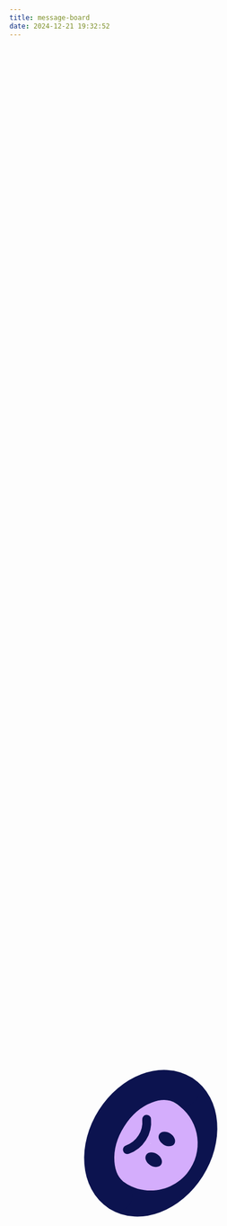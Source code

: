 ```yaml
---
title: message-board
date: 2024-12-21 19:32:52
---
```


<svg xmlns="http://www.w3.org/2000/svg" xmlns:xlink="http://www.w3.org/1999/xlink" viewBox="0 0 300 300" width="300" height="300" preserveAspectRatio="xMidYMid meet" style="width: 100%; height: 100%; transform: translate3d(0px, 0px, 0px); content-visibility: visible;"><defs><clipPath id="__lottie_element_2"><rect width="300" height="300" x="0" y="0"></rect></clipPath><clipPath id="__lottie_element_5"><path d="M0,0 L500,0 L500,500 L0,500z"></path></clipPath><clipPath id="__lottie_element_12"><path fill="#ffffff" clip-rule="nonzero" d=" M296.41900634765625,163.7449951171875 C296.41900634765625,189.52000427246094 275.5249938964844,210.41400146484375 249.75,210.41400146484375 C223.97500610351562,210.41400146484375 203.08099365234375,189.52000427246094 203.08099365234375,163.7449951171875 C203.08099365234375,137.97000122070312 223.97500610351562,117.07599639892578 249.75,117.07599639892578 C275.5249938964844,117.07599639892578 296.41900634765625,137.97000122070312 296.41900634765625,163.7449951171875" fill-opacity="1"></path></clipPath><clipPath id="__lottie_element_63"><path d="M0,0 L500,0 L500,500 L0,500z"></path></clipPath><clipPath id="__lottie_element_70"><path fill="#ffffff" clip-rule="nonzero" d=" M296.41900634765625,163.7449951171875 C296.41900634765625,189.52000427246094 275.5249938964844,210.41400146484375 249.75,210.41400146484375 C223.97500610351562,210.41400146484375 203.08099365234375,189.52000427246094 203.08099365234375,163.7449951171875 C203.08099365234375,137.97000122070312 223.97500610351562,117.07599639892578 249.75,117.07599639892578 C275.5249938964844,117.07599639892578 296.41900634765625,137.97000122070312 296.41900634765625,163.7449951171875" fill-opacity="1"></path></clipPath><clipPath id="__lottie_element_118"><path d="M0,0 L500,0 L500,500 L0,500z"></path></clipPath><clipPath id="__lottie_element_125"><path fill="#ffffff" clip-rule="nonzero" d=" M296.41900634765625,163.7449951171875 C296.41900634765625,189.52000427246094 275.5249938964844,210.41400146484375 249.75,210.41400146484375 C223.97500610351562,210.41400146484375 203.08099365234375,189.52000427246094 203.08099365234375,163.7449951171875 C203.08099365234375,137.97000122070312 223.97500610351562,117.07599639892578 249.75,117.07599639892578 C275.5249938964844,117.07599639892578 296.41900634765625,137.97000122070312 296.41900634765625,163.7449951171875" fill-opacity="1"></path></clipPath><clipPath id="__lottie_element_143"><path d="M0,0 L500,0 L500,500 L0,500z"></path></clipPath><clipPath id="__lottie_element_150"><path fill="#ffffff" clip-rule="nonzero" d=" M296.41900634765625,163.7449951171875 C296.41900634765625,189.52000427246094 275.5249938964844,210.41400146484375 249.75,210.41400146484375 C223.97500610351562,210.41400146484375 203.08099365234375,189.52000427246094 203.08099365234375,163.7449951171875 C203.08099365234375,137.97000122070312 223.97500610351562,117.07599639892578 249.75,117.07599639892578 C275.5249938964844,117.07599639892578 296.41900634765625,137.97000122070312 296.41900634765625,163.7449951171875" fill-opacity="1"></path></clipPath></defs><g clip-path="url(#__lottie_element_2)"><g clip-path="url(#__lottie_element_5)" transform="matrix(0.0108382822945714,0.9999412894248962,-0.9999412894248962,0.0108382822945714,397.2757568359375,-102.69489288330078)" opacity="1" style="display: none;"><g transform="matrix(1,0,0,1,0,0)" opacity="1" style="display: block;"><g opacity="1" transform="matrix(1,0,0,1,250,250)"><path stroke-linecap="round" stroke-linejoin="round" fill-opacity="0" stroke="rgb(12,19,79)" stroke-opacity="1" stroke-width="32" d=" M-66,0 C-66,-1.51 -36.45,-2.73 0,-2.73 C36.45,-2.73 66,-1.51 66,0"></path><g opacity="1" transform="matrix(1,0,0,0.04136882722377777,-250,-10.342206954956055)"></g></g></g><g transform="matrix(1,0,0,1,0,0)" opacity="1" style="display: none;"><g opacity="1" transform="matrix(1,0,0,1,250,250)"><path stroke-linecap="round" stroke-linejoin="round" fill-opacity="0" stroke="rgb(12,19,79)" stroke-opacity="1" stroke-width="32" d=" M-66,0 C-66,36.41 -36.45,65.93 0,65.93 C36.45,65.93 66,36.41 66,0"></path><g opacity="1" transform="matrix(1,0,0,-0.9988657236099243,-250,249.7164306640625)"></g></g></g><g transform="matrix(1,0,0,1,0,0)" opacity="1" style="display: none;"><g opacity="1" transform="matrix(1,0,0,1,250,250)"><path stroke-linecap="round" stroke-linejoin="round" fill-opacity="0" stroke="rgb(12,19,79)" stroke-opacity="1" stroke-width="32" d=" M-66,0 C-66,-1.51 -36.45,-2.73 0,-2.73 C36.45,-2.73 66,-1.51 66,0"></path><g opacity="1" transform="matrix(1,0,0,0.04136882722377777,-250,-10.342206954956055)"></g></g></g><g transform="matrix(1,0,0,1,0,0)" opacity="1" style="display: none;"><g opacity="1" transform="matrix(1,0,0,1,250,250)"><path stroke-linecap="round" stroke-linejoin="round" fill-opacity="0" stroke="rgb(12,19,79)" stroke-opacity="1" stroke-width="32" d=" M-66,0 C-66,36.41 -36.45,65.93 0,65.93 C36.45,65.93 66,36.41 66,0"></path><g opacity="1" transform="matrix(1,0,0,-0.9988657236099243,-250,249.7164306640625)"></g></g></g><g clip-path="url(#__lottie_element_12)" transform="matrix(1.0700000524520874,0,0,1.0700000524520874,-17.100006103515625,74.7928466796875)" opacity="1" style="display: block;"><g opacity="1" transform="matrix(1,0,0,1,250,163.7449951171875)"><path stroke-linecap="round" stroke-linejoin="bevel" fill-opacity="0" stroke="rgb(212,173,252)" stroke-opacity="1" stroke-width="93" d=" M46.66899871826172,0 C46.66899871826172,25.774999618530273 25.774999618530273,46.66899871826172 0,46.66899871826172 C-25.774999618530273,46.66899871826172 -46.66899871826172,25.774999618530273 -46.66899871826172,0 C-46.66899871826172,-25.774999618530273 -25.774999618530273,-46.66899871826172 0,-46.66899871826172 C25.774999618530273,-46.66899871826172 46.66899871826172,-25.774999618530273 46.66899871826172,0z"></path></g></g><g transform="matrix(0.8500000238418579,0,0,0.8500000238418579,-91.19680786132812,-22.907196044921875)" opacity="1" style="display: none;"><g opacity="1" transform="matrix(1,0,0,1,401.4079895019531,337.56500244140625)"><path stroke-linecap="round" stroke-linejoin="round" fill-opacity="0" stroke="rgb(12,19,79)" stroke-opacity="1" stroke-width="11" d=" M-22.399999618530273,3.859999895095825 C-16.229999542236328,-0.9800000190734863 -8.449999809265137,-3.859999895095825 0,-3.859999895095825 C8.449999809265137,-3.859999895095825 16.229999542236328,-0.9800000190734863 22.399999618530273,3.859999895095825"></path></g></g><g transform="matrix(0.8500000238418579,0,0,0.8500000238418579,-91.19680786132812,-36.93019104003906)" opacity="1" style="display: block;"><g opacity="1" transform="matrix(1,0,0,1,401.4079895019531,337.56500244140625)"><path stroke-linecap="round" stroke-linejoin="round" fill-opacity="0" stroke="rgb(12,19,79)" stroke-opacity="1" stroke-width="11" d=" M9.83,-11.76 C11.81,-13.31 14.3,-14.24 17,-14.24 C19.7,-14.24 22.19,-13.31 24.17,-11.76"></path><g opacity="1" transform="matrix(0.3199999928474426,0,0,0.3199999928474426,-111.45054626464844,-121.02079772949219)"></g></g></g><g transform="matrix(0.8500000238418579,0,0,0.8500000238418579,-91.19680786132812,-36.93019104003906)" opacity="1" style="display: block;"><g opacity="1" transform="matrix(1,0,0,1,401.4079895019531,337.56500244140625)"><path stroke-linecap="round" stroke-linejoin="round" fill-opacity="0" stroke="rgb(12,19,79)" stroke-opacity="1" stroke-width="11" d=" M-24.17,-11.76 C-22.19,-13.31 -19.7,-14.24 -17,-14.24 C-14.3,-14.24 -11.81,-13.31 -9.83,-11.76"></path><g opacity="1" transform="matrix(0.3199999928474426,0,0,0.3199999928474426,-145.45054626464844,-121.02079772949219)"></g></g></g><g transform="matrix(0.8500000238418579,0,0,0.8500000238418579,-91.19680786132812,-36.93019104003906)" opacity="1" style="display: none;"><g opacity="1" transform="matrix(1,0,0,1,401.4079895019531,337.56500244140625)"><path stroke-linecap="round" stroke-linejoin="round" fill-opacity="0" stroke="rgb(12,19,79)" stroke-opacity="1" stroke-width="11" d=" M-24.17,-11.76 C-22.19,-13.31 -19.7,-14.24 -17,-14.24 C-14.3,-14.24 -11.81,-13.31 -9.83,-11.76"></path><g opacity="1" transform="matrix(0.3199999928474426,0,0,0.3199999928474426,-145.45054626464844,-121.02079772949219)"></g></g></g><g transform="matrix(0.8500000238418579,0,0,0.8500000238418579,-91.19680786132812,-36.93019104003906)" opacity="1" style="display: none;"><g opacity="1" transform="matrix(1,0,0,1,401.4079895019531,337.56500244140625)"><path stroke-linecap="round" stroke-linejoin="round" fill-opacity="0" stroke="rgb(12,19,79)" stroke-opacity="1" stroke-width="11" d=" M9.83,-11.76 C11.81,-13.31 14.3,-14.24 17,-14.24 C19.7,-14.24 22.19,-13.31 24.17,-11.76"></path><g opacity="1" transform="matrix(0.3199999928474426,0,0,0.3199999928474426,-111.45054626464844,-121.02079772949219)"></g></g></g><g transform="matrix(0.8500000238418579,0,0,0.8500000238418579,-91.19680786132812,-22.907196044921875)" opacity="1" style="display: block;"><g opacity="1" transform="matrix(1,0,0,1,401.4079895019531,337.56500244140625)"><path stroke-linecap="round" stroke-linejoin="round" fill-opacity="0" stroke="rgb(12,19,79)" stroke-opacity="1" stroke-width="11" d=" M-22.399999618530273,3.859999895095825 C-16.229999542236328,-0.9800000190734863 -8.449999809265137,-3.859999895095825 0,-3.859999895095825 C8.449999809265137,-3.859999895095825 16.229999542236328,-0.9800000190734863 22.399999618530273,3.859999895095825"></path></g></g><g transform="matrix(0.8500000238418579,0,0,0.8500000238418579,-5,-23.0103759765625)" opacity="1" style="display: none;"><g opacity="1" transform="matrix(1,0,0,1,300,341.8059997558594)"><path stroke-linecap="round" stroke-linejoin="round" fill-opacity="0" stroke="rgb(12,19,79)" stroke-opacity="1" stroke-width="11" d=" M30.259000778198242,-8.097999572753906 C23.740999221801758,1.6699999570846558 12.616999626159668,8.097999572753906 -0.003000000026077032,8.097999572753906 C-12.623000144958496,8.097999572753906 -23.740999221801758,1.6699999570846558 -30.259000778198242,-8.097999572753906"></path></g></g><g transform="matrix(2.1297600269317627,0,0,1.581279993057251,588.3804931640625,254.63906860351562)" opacity="1" style="display: none;"><g opacity="1" transform="matrix(1,0,0,1,-152.7779998779297,-10.520000457763672)"><path fill="rgb(12,19,79)" fill-opacity="1" d=" M0,-5.980500221252441 C1.7779457569122314,-5.980500221252441 3.2214999198913574,-3.30063796043396 3.2214999198913574,0 C3.2214999198913574,3.30063796043396 1.7779457569122314,5.980500221252441 0,5.980500221252441 C-1.7779457569122314,5.980500221252441 -3.2214999198913574,3.30063796043396 -3.2214999198913574,0 C-3.2214999198913574,-3.30063796043396 -1.7779457569122314,-5.980500221252441 0,-5.980500221252441z"></path></g></g><g transform="matrix(2.1297600269317627,0,0,1.581279993057251,562.3804931640625,254.63906860351562)" opacity="1" style="display: none;"><g opacity="1" transform="matrix(1,0,0,1,-152.7779998779297,-10.520000457763672)"><path fill="rgb(12,19,79)" fill-opacity="1" d=" M0,-5.980500221252441 C1.7779457569122314,-5.980500221252441 3.2214999198913574,-3.30063796043396 3.2214999198913574,0 C3.2214999198913574,3.30063796043396 1.7779457569122314,5.980500221252441 0,5.980500221252441 C-1.7779457569122314,5.980500221252441 -3.2214999198913574,3.30063796043396 -3.2214999198913574,0 C-3.2214999198913574,-3.30063796043396 -1.7779457569122314,-5.980500221252441 0,-5.980500221252441z"></path></g></g><g transform="matrix(1,0,0,1,0,0)" opacity="1" style="display: block;"><g opacity="1" transform="matrix(1,0,0,1,250,250)"><path stroke-linecap="round" stroke-linejoin="round" fill-opacity="0" stroke="rgb(12,19,79)" stroke-opacity="1" stroke-width="32" d=" M66,0 C66,1.51 36.45,2.73 0,2.73 C-36.45,2.73 -66,1.51 -66,0 C-66,0 -66,0 -66,0"></path><g opacity="1" transform="matrix(1,0,0,0.04136882722377777,-250,-10.342206954956055)"></g></g></g><g transform="matrix(1,0,0,1,0,0)" opacity="1" style="display: none;"><g opacity="1" transform="matrix(1,0,0,1,250,250)"><path stroke-linecap="round" stroke-linejoin="round" fill-opacity="0" stroke="rgb(12,19,79)" stroke-opacity="1" stroke-width="32" d=" M66,0 C66,-36.41 36.45,-65.93 0,-65.93 C-36.45,-65.93 -66,-36.41 -66,0 C-66,0 -66,0 -66,0"></path><g opacity="1" transform="matrix(1,0,0,-0.9988657236099243,-250,249.7164306640625)"></g></g></g><g transform="matrix(1,0,0,1,0,0)" opacity="1" style="display: none;"><g opacity="1" transform="matrix(1,0,0,1,250,250)"><path stroke-linecap="round" stroke-linejoin="round" fill-opacity="0" stroke="rgb(12,19,79)" stroke-opacity="1" stroke-width="32" d=" M66,0 C66,1.51 36.45,2.73 0,2.73 C-36.45,2.73 -66,1.51 -66,0 C-66,0 -66,0 -66,0"></path><g opacity="1" transform="matrix(1,0,0,0.04136882722377777,-250,-10.342206954956055)"></g></g></g><g transform="matrix(1,0,0,1,0,0)" opacity="1" style="display: none;"><g opacity="1" transform="matrix(1,0,0,1,250,250)"><path stroke-linecap="round" stroke-linejoin="round" fill-opacity="0" stroke="rgb(12,19,79)" stroke-opacity="1" stroke-width="32" d=" M66,0 C66,-36.41 36.45,-65.93 0,-65.93 C-36.45,-65.93 -66,-36.41 -66,0 C-66,0 -66,0 -66,0"></path><g opacity="1" transform="matrix(1,0,0,-0.9988657236099243,-250,249.7164306640625)"></g></g></g></g><g clip-path="url(#__lottie_element_63)" transform="matrix(-0.5372849106788635,0.8434008359909058,-0.8434008359909058,-0.5372849106788635,495.17144775390625,73.47101593017578)" opacity="1" style="display: block;"><g transform="matrix(1,0,0,1,0,0)" opacity="1" style="display: none;"><g opacity="1" transform="matrix(1,0,0,1,250,250)"><path stroke-linecap="round" stroke-linejoin="round" fill-opacity="0" stroke="rgb(12,19,79)" stroke-opacity="1" stroke-width="32" d=" M-66,0 C-66,-1.53 -36.45,-2.77 0,-2.77 C36.45,-2.77 66,-1.53 66,0"></path><g opacity="1" transform="matrix(1,0,0,0.04196806997060776,-250,-10.49201774597168)"></g></g></g><g transform="matrix(1,0,0,1,0,0)" opacity="1" style="display: none;"><g opacity="1" transform="matrix(1,0,0,1,250,250)"><path stroke-linecap="round" stroke-linejoin="round" fill-opacity="0" stroke="rgb(12,19,79)" stroke-opacity="1" stroke-width="32" d=" M-66,0 C-66,36.41 -36.45,65.92 0,65.92 C36.45,65.92 66,36.41 66,0"></path><g opacity="1" transform="matrix(1,0,0,-0.9988327622413635,-250,249.70819091796875)"></g></g></g><g transform="matrix(1,0,0,1,0,0)" opacity="1" style="display: block;"><g opacity="1" transform="matrix(1,0,0,1,250,250)"><path stroke-linecap="round" stroke-linejoin="round" fill-opacity="0" stroke="rgb(12,19,79)" stroke-opacity="1" stroke-width="32" d=" M-66,0 C-66,-27.25 -36.45,-49.33 0,-49.33 C36.45,-49.33 66,-27.25 66,0"></path><g opacity="1" transform="matrix(1,0,0,0.7474463582038879,-250,-186.86158752441406)"></g></g></g><g transform="matrix(1,0,0,1,0,0)" opacity="1" style="display: none;"><g opacity="1" transform="matrix(1,0,0,1,250,250)"><path stroke-linecap="round" stroke-linejoin="round" fill-opacity="0" stroke="rgb(12,19,79)" stroke-opacity="1" stroke-width="32" d=" M-66,0 C-66,36.41 -36.45,65.93 0,65.93 C36.45,65.93 66,36.41 66,0"></path><g opacity="1" transform="matrix(1,0,0,-0.9988657236099243,-250,249.7164306640625)"></g></g></g><g clip-path="url(#__lottie_element_70)" transform="matrix(1.0700000524520874,0,0,1.0700000524520874,-17.100006103515625,74.7928466796875)" opacity="1" style="display: block;"><g opacity="1" transform="matrix(1,0,0,1,250,163.7449951171875)"><path stroke-linecap="round" stroke-linejoin="bevel" fill-opacity="0" stroke="rgb(212,173,252)" stroke-opacity="1" stroke-width="93" d=" M46.66899871826172,0 C46.66899871826172,25.774999618530273 25.774999618530273,46.66899871826172 0,46.66899871826172 C-25.774999618530273,46.66899871826172 -46.66899871826172,25.774999618530273 -46.66899871826172,0 C-46.66899871826172,-25.774999618530273 -25.774999618530273,-46.66899871826172 0,-46.66899871826172 C25.774999618530273,-46.66899871826172 46.66899871826172,-25.774999618530273 46.66899871826172,0z"></path></g></g><g transform="matrix(0.8500000238418579,0,0,0.8500000238418579,-91.19680786132812,-22.907196044921875)" opacity="1" style="display: block;"><g opacity="1" transform="matrix(1,0,0,1,401.4079895019531,337.56500244140625)"><path stroke-linecap="round" stroke-linejoin="round" fill-opacity="0" stroke="rgb(12,19,79)" stroke-opacity="1" stroke-width="11" d=" M-22.399999618530273,3.859999895095825 C-16.229999542236328,-0.9800000190734863 -8.449999809265137,-3.859999895095825 0,-3.859999895095825 C8.449999809265137,-3.859999895095825 16.229999542236328,-0.9800000190734863 22.399999618530273,3.859999895095825"></path></g></g><g transform="matrix(0.8500000238418579,0,0,0.8500000238418579,-91.19680786132812,-36.93019104003906)" opacity="1" style="display: none;"><g opacity="1" transform="matrix(1,0,0,1,401.4079895019531,337.56500244140625)"><path stroke-linecap="round" stroke-linejoin="round" fill-opacity="0" stroke="rgb(12,19,79)" stroke-opacity="1" stroke-width="11" d=" M9.83,-11.76 C11.81,-13.31 14.3,-14.24 17,-14.24 C19.7,-14.24 22.19,-13.31 24.17,-11.76"></path><g opacity="1" transform="matrix(0.3199999928474426,0,0,0.3199999928474426,-111.45054626464844,-121.02079772949219)"></g></g></g><g transform="matrix(0.8500000238418579,0,0,0.8500000238418579,-91.19680786132812,-36.93019104003906)" opacity="1" style="display: none;"><g opacity="1" transform="matrix(1,0,0,1,401.4079895019531,337.56500244140625)"><path stroke-linecap="round" stroke-linejoin="round" fill-opacity="0" stroke="rgb(12,19,79)" stroke-opacity="1" stroke-width="11" d=" M-24.17,-11.76 C-22.19,-13.31 -19.7,-14.24 -17,-14.24 C-14.3,-14.24 -11.81,-13.31 -9.83,-11.76"></path><g opacity="1" transform="matrix(0.3199999928474426,0,0,0.3199999928474426,-145.45054626464844,-121.02079772949219)"></g></g></g><g transform="matrix(0.8500000238418579,0,0,0.8500000238418579,-91.19680786132812,-36.93019104003906)" opacity="1" style="display: none;"><g opacity="1" transform="matrix(1,0,0,1,401.4079895019531,337.56500244140625)"><path stroke-linecap="round" stroke-linejoin="round" fill-opacity="0" stroke="rgb(12,19,79)" stroke-opacity="1" stroke-width="11" d=" M-24.17,-11.76 C-22.19,-13.31 -19.7,-14.24 -17,-14.24 C-14.3,-14.24 -11.81,-13.31 -9.83,-11.76"></path><g opacity="1" transform="matrix(0.3199999928474426,0,0,0.3199999928474426,-145.45054626464844,-121.02079772949219)"></g></g></g><g transform="matrix(0.8500000238418579,0,0,0.8500000238418579,-91.19680786132812,-36.93019104003906)" opacity="1" style="display: none;"><g opacity="1" transform="matrix(1,0,0,1,401.4079895019531,337.56500244140625)"><path stroke-linecap="round" stroke-linejoin="round" fill-opacity="0" stroke="rgb(12,19,79)" stroke-opacity="1" stroke-width="11" d=" M9.83,-11.76 C11.81,-13.31 14.3,-14.24 17,-14.24 C19.7,-14.24 22.19,-13.31 24.17,-11.76"></path><g opacity="1" transform="matrix(0.3199999928474426,0,0,0.3199999928474426,-111.45054626464844,-121.02079772949219)"></g></g></g><g transform="matrix(0.8500000238418579,0,0,0.8500000238418579,-91.19680786132812,-22.907196044921875)" opacity="1" style="display: none;"><g opacity="1" transform="matrix(1,0,0,1,401.4079895019531,337.56500244140625)"><path stroke-linecap="round" stroke-linejoin="round" fill-opacity="0" stroke="rgb(12,19,79)" stroke-opacity="1" stroke-width="11" d=" M-22.399999618530273,3.859999895095825 C-16.229999542236328,-0.9800000190734863 -8.449999809265137,-3.859999895095825 0,-3.859999895095825 C8.449999809265137,-3.859999895095825 16.229999542236328,-0.9800000190734863 22.399999618530273,3.859999895095825"></path></g></g><g transform="matrix(0.8500000238418579,0,0,0.8500000238418579,-5,-23.0103759765625)" opacity="1" style="display: none;"><g opacity="1" transform="matrix(1,0,0,1,300,341.8059997558594)"><path stroke-linecap="round" stroke-linejoin="round" fill-opacity="0" stroke="rgb(12,19,79)" stroke-opacity="1" stroke-width="11" d=" M30.259000778198242,-8.097999572753906 C23.740999221801758,1.6699999570846558 12.616999626159668,8.097999572753906 -0.003000000026077032,8.097999572753906 C-12.623000144958496,8.097999572753906 -23.740999221801758,1.6699999570846558 -30.259000778198242,-8.097999572753906"></path></g></g><g transform="matrix(2.1297600269317627,0,0,1.581279993057251,588.3804931640625,254.63906860351562)" opacity="1" style="display: block;"><g opacity="1" transform="matrix(1,0,0,1,-152.7779998779297,-10.520000457763672)"><path fill="rgb(12,19,79)" fill-opacity="1" d=" M0,-5.980500221252441 C1.7779457569122314,-5.980500221252441 3.2214999198913574,-3.30063796043396 3.2214999198913574,0 C3.2214999198913574,3.30063796043396 1.7779457569122314,5.980500221252441 0,5.980500221252441 C-1.7779457569122314,5.980500221252441 -3.2214999198913574,3.30063796043396 -3.2214999198913574,0 C-3.2214999198913574,-3.30063796043396 -1.7779457569122314,-5.980500221252441 0,-5.980500221252441z"></path></g></g><g transform="matrix(2.1297600269317627,0,0,1.581279993057251,562.3804931640625,254.63906860351562)" opacity="1" style="display: block;"><g opacity="1" transform="matrix(1,0,0,1,-152.7779998779297,-10.520000457763672)"><path fill="rgb(12,19,79)" fill-opacity="1" d=" M0,-5.980500221252441 C1.7779457569122314,-5.980500221252441 3.2214999198913574,-3.30063796043396 3.2214999198913574,0 C3.2214999198913574,3.30063796043396 1.7779457569122314,5.980500221252441 0,5.980500221252441 C-1.7779457569122314,5.980500221252441 -3.2214999198913574,3.30063796043396 -3.2214999198913574,0 C-3.2214999198913574,-3.30063796043396 -1.7779457569122314,-5.980500221252441 0,-5.980500221252441z"></path></g></g><g transform="matrix(1,0,0,1,0,0)" opacity="1" style="display: none;"><g opacity="1" transform="matrix(1,0,0,1,250,250)"><path stroke-linecap="round" stroke-linejoin="round" fill-opacity="0" stroke="rgb(12,19,79)" stroke-opacity="1" stroke-width="32" d=" M66,0 C66,1.53 36.45,2.77 0,2.77 C-36.45,2.77 -66,1.53 -66,0 C-66,0 -66,0 -66,0"></path><g opacity="1" transform="matrix(1,0,0,0.04196806997060776,-250,-10.49201774597168)"></g></g></g><g transform="matrix(1,0,0,1,0,0)" opacity="1" style="display: none;"><g opacity="1" transform="matrix(1,0,0,1,250,250)"><path stroke-linecap="round" stroke-linejoin="round" fill-opacity="0" stroke="rgb(12,19,79)" stroke-opacity="1" stroke-width="32" d=" M66,0 C66,-36.41 36.45,-65.92 0,-65.92 C-36.45,-65.92 -66,-36.41 -66,0 C-66,0 -66,0 -66,0"></path><g opacity="1" transform="matrix(1,0,0,-0.9988327622413635,-250,249.70819091796875)"></g></g></g><g transform="matrix(1,0,0,1,0,0)" opacity="1" style="display: block;"><g opacity="1" transform="matrix(1,0,0,1,250,250)"><path stroke-linecap="round" stroke-linejoin="round" fill-opacity="0" stroke="rgb(12,19,79)" stroke-opacity="1" stroke-width="32" d=" M66,0 C66,27.25 36.45,49.33 0,49.33 C-36.45,49.33 -66,27.25 -66,0 C-66,0 -66,0 -66,0"></path><g opacity="1" transform="matrix(1,0,0,0.7474463582038879,-250,-186.86158752441406)"></g></g></g><g transform="matrix(1,0,0,1,0,0)" opacity="1" style="display: none;"><g opacity="1" transform="matrix(1,0,0,1,250,250)"><path stroke-linecap="round" stroke-linejoin="round" fill-opacity="0" stroke="rgb(12,19,79)" stroke-opacity="1" stroke-width="32" d=" M66,0 C66,-36.41 36.45,-65.93 0,-65.93 C-36.45,-65.93 -66,-36.41 -66,0 C-66,0 -66,0 -66,0"></path><g opacity="1" transform="matrix(1,0,0,-0.9988657236099243,-250,249.7164306640625)"></g></g></g></g><g clip-path="url(#__lottie_element_143)" transform="matrix(-0.010995352640748024,-0.9999395608901978,0.9999395608901978,-0.010995352640748024,-97.23604583740234,402.7337341308594)" opacity="1" style="display: none;"><g transform="matrix(1,0,0,1,0,0)" opacity="1" style="display: block;"><g opacity="1" transform="matrix(1,0,0,1,250,250)"><path stroke-linecap="round" stroke-linejoin="round" fill-opacity="0" stroke="rgb(12,19,79)" stroke-opacity="1" stroke-width="32" d=" M-66,0 C-66,-1.53 -36.45,-2.77 0,-2.77 C36.45,-2.77 66,-1.53 66,0"></path><g opacity="1" transform="matrix(1,0,0,0.04196806997060776,-250,-10.49201774597168)"></g></g></g><g transform="matrix(1,0,0,1,0,0)" opacity="1" style="display: none;"><g opacity="1" transform="matrix(1,0,0,1,250,250)"><path stroke-linecap="round" stroke-linejoin="round" fill-opacity="0" stroke="rgb(12,19,79)" stroke-opacity="1" stroke-width="32" d=" M-66,0 C-66,36.45 -36.45,66 0,66 C36.45,66 66,36.45 66,0"></path><g opacity="1" transform="matrix(1,0,0,-0.9999997615814209,-250,249.99993896484375)"></g></g></g><g transform="matrix(1,0,0,1,0,0)" opacity="1" style="display: none;"><g opacity="1" transform="matrix(1,0,0,1,250,250)"><path stroke-linecap="round" stroke-linejoin="round" fill-opacity="0" stroke="rgb(12,19,79)" stroke-opacity="1" stroke-width="32" d=" M-66,0 C-66,-0.02 -36.45,-0.04 0,-0.04 C36.45,-0.04 66,-0.02 66,0"></path><g opacity="1" transform="matrix(1,0,0,0.0005997000844217837,-250,-0.14992502331733704)"></g></g></g><g transform="matrix(1,0,0,1,0,0)" opacity="1" style="display: none;"><g opacity="1" transform="matrix(1,0,0,1,250,250)"><path stroke-linecap="round" stroke-linejoin="round" fill-opacity="0" stroke="rgb(12,19,79)" stroke-opacity="1" stroke-width="32" d=" M-66,0 C-66,36.45 -36.45,66 0,66 C36.45,66 66,36.45 66,0"></path><g opacity="1" transform="matrix(1,0,0,-0.9999997615814209,-250,249.99993896484375)"></g></g></g><g clip-path="url(#__lottie_element_150)" transform="matrix(1.0700000524520874,0,0,1.0700000524520874,-17.100006103515625,74.7928466796875)" opacity="1" style="display: block;"><g opacity="1" transform="matrix(1,0,0,1,250,163.7449951171875)"><path stroke-linecap="round" stroke-linejoin="bevel" fill-opacity="0" stroke="rgb(212,173,252)" stroke-opacity="1" stroke-width="93" d=" M46.66899871826172,0 C46.66899871826172,25.774999618530273 25.774999618530273,46.66899871826172 0,46.66899871826172 C-25.774999618530273,46.66899871826172 -46.66899871826172,25.774999618530273 -46.66899871826172,0 C-46.66899871826172,-25.774999618530273 -25.774999618530273,-46.66899871826172 0,-46.66899871826172 C25.774999618530273,-46.66899871826172 46.66899871826172,-25.774999618530273 46.66899871826172,0z"></path></g></g><g transform="matrix(0.8500000238418579,0,0,0.8500000238418579,-91.19680786132812,-22.907196044921875)" opacity="1" style="display: none;"><g opacity="1" transform="matrix(1,0,0,1,401.4079895019531,337.56500244140625)"><path stroke-linecap="round" stroke-linejoin="round" fill-opacity="0" stroke="rgb(12,19,79)" stroke-opacity="1" stroke-width="11" d=" M-22.399999618530273,3.859999895095825 C-16.229999542236328,-0.9800000190734863 -8.449999809265137,-3.859999895095825 0,-3.859999895095825 C8.449999809265137,-3.859999895095825 16.229999542236328,-0.9800000190734863 22.399999618530273,3.859999895095825"></path></g></g><g transform="matrix(0.8500000238418579,0,0,0.8500000238418579,-91.19680786132812,-36.93019104003906)" opacity="1" style="display: block;"><g opacity="1" transform="matrix(1,0,0,1,401.4079895019531,337.56500244140625)"><path stroke-linecap="round" stroke-linejoin="round" fill-opacity="0" stroke="rgb(12,19,79)" stroke-opacity="1" stroke-width="11" d=" M9.83,-11.76 C11.81,-13.31 14.3,-14.24 17,-14.24 C19.7,-14.24 22.19,-13.31 24.17,-11.76"></path><g opacity="1" transform="matrix(0.3199999928474426,0,0,0.3199999928474426,-111.45054626464844,-121.02079772949219)"></g></g></g><g transform="matrix(0.8500000238418579,0,0,0.8500000238418579,-91.19680786132812,-36.93019104003906)" opacity="1" style="display: block;"><g opacity="1" transform="matrix(1,0,0,1,401.4079895019531,337.56500244140625)"><path stroke-linecap="round" stroke-linejoin="round" fill-opacity="0" stroke="rgb(12,19,79)" stroke-opacity="1" stroke-width="11" d=" M-24.17,-11.76 C-22.19,-13.31 -19.7,-14.24 -17,-14.24 C-14.3,-14.24 -11.81,-13.31 -9.83,-11.76"></path><g opacity="1" transform="matrix(0.3199999928474426,0,0,0.3199999928474426,-145.45054626464844,-121.02079772949219)"></g></g></g><g transform="matrix(0.8500000238418579,0,0,0.8500000238418579,-91.19680786132812,-36.93019104003906)" opacity="1" style="display: none;"><g opacity="1" transform="matrix(1,0,0,1,401.4079895019531,337.56500244140625)"><path stroke-linecap="round" stroke-linejoin="round" fill-opacity="0" stroke="rgb(12,19,79)" stroke-opacity="1" stroke-width="11" d=" M-24.17,-11.76 C-22.19,-13.31 -19.7,-14.24 -17,-14.24 C-14.3,-14.24 -11.81,-13.31 -9.83,-11.76"></path><g opacity="1" transform="matrix(0.3199999928474426,0,0,0.3199999928474426,-145.45054626464844,-121.02079772949219)"></g></g></g><g transform="matrix(0.8500000238418579,0,0,0.8500000238418579,-91.19680786132812,-36.93019104003906)" opacity="1" style="display: none;"><g opacity="1" transform="matrix(1,0,0,1,401.4079895019531,337.56500244140625)"><path stroke-linecap="round" stroke-linejoin="round" fill-opacity="0" stroke="rgb(12,19,79)" stroke-opacity="1" stroke-width="11" d=" M9.83,-11.76 C11.81,-13.31 14.3,-14.24 17,-14.24 C19.7,-14.24 22.19,-13.31 24.17,-11.76"></path><g opacity="1" transform="matrix(0.3199999928474426,0,0,0.3199999928474426,-111.45054626464844,-121.02079772949219)"></g></g></g><g transform="matrix(0.8500000238418579,0,0,0.8500000238418579,-91.19680786132812,-22.907196044921875)" opacity="1" style="display: block;"><g opacity="1" transform="matrix(1,0,0,1,401.4079895019531,337.56500244140625)"><path stroke-linecap="round" stroke-linejoin="round" fill-opacity="0" stroke="rgb(12,19,79)" stroke-opacity="1" stroke-width="11" d=" M-22.399999618530273,3.859999895095825 C-16.229999542236328,-0.9800000190734863 -8.449999809265137,-3.859999895095825 0,-3.859999895095825 C8.449999809265137,-3.859999895095825 16.229999542236328,-0.9800000190734863 22.399999618530273,3.859999895095825"></path></g></g><g transform="matrix(0.8500000238418579,0,0,0.8500000238418579,-5,-23.0103759765625)" opacity="1" style="display: none;"><g opacity="1" transform="matrix(1,0,0,1,300,341.8059997558594)"><path stroke-linecap="round" stroke-linejoin="round" fill-opacity="0" stroke="rgb(12,19,79)" stroke-opacity="1" stroke-width="11" d=" M30.259000778198242,-8.097999572753906 C23.740999221801758,1.6699999570846558 12.616999626159668,8.097999572753906 -0.003000000026077032,8.097999572753906 C-12.623000144958496,8.097999572753906 -23.740999221801758,1.6699999570846558 -30.259000778198242,-8.097999572753906"></path></g></g><g transform="matrix(2.1297600269317627,0,0,1.581279993057251,588.3804931640625,254.63906860351562)" opacity="1" style="display: none;"><g opacity="1" transform="matrix(1,0,0,1,-152.7779998779297,-10.520000457763672)"><path fill="rgb(12,19,79)" fill-opacity="1" d=" M0,-5.980500221252441 C1.7779457569122314,-5.980500221252441 3.2214999198913574,-3.30063796043396 3.2214999198913574,0 C3.2214999198913574,3.30063796043396 1.7779457569122314,5.980500221252441 0,5.980500221252441 C-1.7779457569122314,5.980500221252441 -3.2214999198913574,3.30063796043396 -3.2214999198913574,0 C-3.2214999198913574,-3.30063796043396 -1.7779457569122314,-5.980500221252441 0,-5.980500221252441z"></path></g></g><g transform="matrix(2.1297600269317627,0,0,1.581279993057251,562.3804931640625,254.63906860351562)" opacity="1" style="display: none;"><g opacity="1" transform="matrix(1,0,0,1,-152.7779998779297,-10.520000457763672)"><path fill="rgb(12,19,79)" fill-opacity="1" d=" M0,-5.980500221252441 C1.7779457569122314,-5.980500221252441 3.2214999198913574,-3.30063796043396 3.2214999198913574,0 C3.2214999198913574,3.30063796043396 1.7779457569122314,5.980500221252441 0,5.980500221252441 C-1.7779457569122314,5.980500221252441 -3.2214999198913574,3.30063796043396 -3.2214999198913574,0 C-3.2214999198913574,-3.30063796043396 -1.7779457569122314,-5.980500221252441 0,-5.980500221252441z"></path></g></g><g transform="matrix(1,0,0,1,0,0)" opacity="1" style="display: block;"><g opacity="1" transform="matrix(1,0,0,1,250,250)"><path stroke-linecap="round" stroke-linejoin="round" fill-opacity="0" stroke="rgb(12,19,79)" stroke-opacity="1" stroke-width="32" d=" M66,0 C66,1.53 36.45,2.77 0,2.77 C-36.45,2.77 -66,1.53 -66,0 C-66,0 -66,0 -66,0"></path><g opacity="1" transform="matrix(1,0,0,0.04196806997060776,-250,-10.49201774597168)"></g></g></g><g transform="matrix(1,0,0,1,0,0)" opacity="1" style="display: none;"><g opacity="1" transform="matrix(1,0,0,1,250,250)"><path stroke-linecap="round" stroke-linejoin="round" fill-opacity="0" stroke="rgb(12,19,79)" stroke-opacity="1" stroke-width="32" d=" M66,0 C66,-36.45 36.45,-66 0,-66 C-36.45,-66 -66,-36.45 -66,0 C-66,0 -66,0 -66,0"></path><g opacity="1" transform="matrix(1,0,0,-0.9999997615814209,-250,249.99993896484375)"></g></g></g><g transform="matrix(1,0,0,1,0,0)" opacity="1" style="display: none;"><g opacity="1" transform="matrix(1,0,0,1,250,250)"><path stroke-linecap="round" stroke-linejoin="round" fill-opacity="0" stroke="rgb(12,19,79)" stroke-opacity="1" stroke-width="32" d=" M66,0 C66,0.02 36.45,0.04 0,0.04 C-36.45,0.04 -66,0.02 -66,0 C-66,0 -66,0 -66,0"></path><g opacity="1" transform="matrix(1,0,0,0.0005997000844217837,-250,-0.14992502331733704)"></g></g></g><g transform="matrix(1,0,0,1,0,0)" opacity="1" style="display: none;"><g opacity="1" transform="matrix(1,0,0,1,250,250)"><path stroke-linecap="round" stroke-linejoin="round" fill-opacity="0" stroke="rgb(12,19,79)" stroke-opacity="1" stroke-width="32" d=" M66,0 C66,-36.45 36.45,-66 0,-66 C-36.45,-66 -66,-36.45 -66,0 C-66,0 -66,0 -66,0"></path><g opacity="1" transform="matrix(1,0,0,-0.9999997615814209,-250,249.99993896484375)"></g></g></g></g><g clip-path="url(#__lottie_element_118)" transform="matrix(0.9996573328971863,-0.026176948100328445,0.026176948100328445,0.9996573328971863,-106.45857238769531,-93.3700942993164)" opacity="1" style="display: none;"><g transform="matrix(1,0,0,1,0,0)" opacity="1" style="display: block;"><g opacity="1" transform="matrix(1,0,0,1,250,250)"><path stroke-linecap="round" stroke-linejoin="round" fill-opacity="0" stroke="rgb(12,19,79)" stroke-opacity="1" stroke-width="32" d=" M-66,0 C-66,-3.64 -36.45,-6.59 0,-6.59 C36.45,-6.59 66,-3.64 66,0"></path><g opacity="1" transform="matrix(1,0,0,0.09980232268571854,-250,-24.950580596923828)"></g></g></g><g transform="matrix(1,0,0,1,0,0)" opacity="1" style="display: none;"><g opacity="1" transform="matrix(1,0,0,1,250,250)"><path stroke-linecap="round" stroke-linejoin="round" fill-opacity="0" stroke="rgb(12,19,79)" stroke-opacity="1" stroke-width="32" d=" M-66,0 C-66,36.45 -36.45,66 0,66 C36.45,66 66,36.45 66,0"></path><g opacity="1" transform="matrix(1,0,0,-0.9999997615814209,-250,249.99993896484375)"></g></g></g><g transform="matrix(1,0,0,1,0,0)" opacity="1" style="display: none;"><g opacity="1" transform="matrix(1,0,0,1,250,250)"><path stroke-linecap="round" stroke-linejoin="round" fill-opacity="0" stroke="rgb(12,19,79)" stroke-opacity="1" stroke-width="32" d=" M-66,0 C-66,-0.02 -36.45,-0.04 0,-0.04 C36.45,-0.04 66,-0.02 66,0"></path><g opacity="1" transform="matrix(1,0,0,0.0005997000844217837,-250,-0.14992502331733704)"></g></g></g><g transform="matrix(1,0,0,1,0,0)" opacity="1" style="display: none;"><g opacity="1" transform="matrix(1,0,0,1,250,250)"><path stroke-linecap="round" stroke-linejoin="round" fill-opacity="0" stroke="rgb(12,19,79)" stroke-opacity="1" stroke-width="32" d=" M-66,0 C-66,36.45 -36.45,66 0,66 C36.45,66 66,36.45 66,0"></path><g opacity="1" transform="matrix(1,0,0,-0.9999997615814209,-250,249.99993896484375)"></g></g></g><g clip-path="url(#__lottie_element_125)" transform="matrix(1.0700000524520874,0,0,1.0700000524520874,-17.100006103515625,74.7928466796875)" opacity="1" style="display: block;"><g opacity="1" transform="matrix(1,0,0,1,250,163.7449951171875)"><path stroke-linecap="round" stroke-linejoin="bevel" fill-opacity="0" stroke="rgb(212,173,252)" stroke-opacity="1" stroke-width="93" d=" M46.66899871826172,0 C46.66899871826172,25.774999618530273 25.774999618530273,46.66899871826172 0,46.66899871826172 C-25.774999618530273,46.66899871826172 -46.66899871826172,25.774999618530273 -46.66899871826172,0 C-46.66899871826172,-25.774999618530273 -25.774999618530273,-46.66899871826172 0,-46.66899871826172 C25.774999618530273,-46.66899871826172 46.66899871826172,-25.774999618530273 46.66899871826172,0z"></path></g></g><g transform="matrix(0.8500000238418579,0,0,0.8500000238418579,-91.19680786132812,-22.907196044921875)" opacity="1" style="display: none;"><g opacity="1" transform="matrix(1,0,0,1,401.4079895019531,337.56500244140625)"><path stroke-linecap="round" stroke-linejoin="round" fill-opacity="0" stroke="rgb(12,19,79)" stroke-opacity="1" stroke-width="11" d=" M-22.399999618530273,3.859999895095825 C-16.229999542236328,-0.9800000190734863 -8.449999809265137,-3.859999895095825 0,-3.859999895095825 C8.449999809265137,-3.859999895095825 16.229999542236328,-0.9800000190734863 22.399999618530273,3.859999895095825"></path></g></g><g transform="matrix(0.8500000238418579,0,0,0.8500000238418579,-91.19680786132812,-36.93019104003906)" opacity="1" style="display: block;"><g opacity="1" transform="matrix(1,0,0,1,401.4079895019531,337.56500244140625)"><path stroke-linecap="round" stroke-linejoin="round" fill-opacity="0" stroke="rgb(12,19,79)" stroke-opacity="1" stroke-width="11" d=" M9.83,-11.76 C11.81,-13.31 14.3,-14.24 17,-14.24 C19.7,-14.24 22.19,-13.31 24.17,-11.76"></path><g opacity="1" transform="matrix(0.3199999928474426,0,0,0.3199999928474426,-111.45054626464844,-121.02079772949219)"></g></g></g><g transform="matrix(0.8500000238418579,0,0,0.8500000238418579,-91.19680786132812,-36.93019104003906)" opacity="1" style="display: block;"><g opacity="1" transform="matrix(1,0,0,1,401.4079895019531,337.56500244140625)"><path stroke-linecap="round" stroke-linejoin="round" fill-opacity="0" stroke="rgb(12,19,79)" stroke-opacity="1" stroke-width="11" d=" M-24.17,-11.76 C-22.19,-13.31 -19.7,-14.24 -17,-14.24 C-14.3,-14.24 -11.81,-13.31 -9.83,-11.76"></path><g opacity="1" transform="matrix(0.3199999928474426,0,0,0.3199999928474426,-145.45054626464844,-121.02079772949219)"></g></g></g><g transform="matrix(0.8500000238418579,0,0,0.8500000238418579,-91.19680786132812,-36.93019104003906)" opacity="1" style="display: none;"><g opacity="1" transform="matrix(1,0,0,1,401.4079895019531,337.56500244140625)"><path stroke-linecap="round" stroke-linejoin="round" fill-opacity="0" stroke="rgb(12,19,79)" stroke-opacity="1" stroke-width="11" d=" M-24.17,-11.76 C-22.19,-13.31 -19.7,-14.24 -17,-14.24 C-14.3,-14.24 -11.81,-13.31 -9.83,-11.76"></path><g opacity="1" transform="matrix(0.3199999928474426,0,0,0.3199999928474426,-145.45054626464844,-121.02079772949219)"></g></g></g><g transform="matrix(0.8500000238418579,0,0,0.8500000238418579,-91.19680786132812,-36.93019104003906)" opacity="1" style="display: none;"><g opacity="1" transform="matrix(1,0,0,1,401.4079895019531,337.56500244140625)"><path stroke-linecap="round" stroke-linejoin="round" fill-opacity="0" stroke="rgb(12,19,79)" stroke-opacity="1" stroke-width="11" d=" M9.83,-11.76 C11.81,-13.31 14.3,-14.24 17,-14.24 C19.7,-14.24 22.19,-13.31 24.17,-11.76"></path><g opacity="1" transform="matrix(0.3199999928474426,0,0,0.3199999928474426,-111.45054626464844,-121.02079772949219)"></g></g></g><g transform="matrix(0.8500000238418579,0,0,0.8500000238418579,-91.19680786132812,-22.907196044921875)" opacity="1" style="display: block;"><g opacity="1" transform="matrix(1,0,0,1,401.4079895019531,337.56500244140625)"><path stroke-linecap="round" stroke-linejoin="round" fill-opacity="0" stroke="rgb(12,19,79)" stroke-opacity="1" stroke-width="11" d=" M-22.399999618530273,3.859999895095825 C-16.229999542236328,-0.9800000190734863 -8.449999809265137,-3.859999895095825 0,-3.859999895095825 C8.449999809265137,-3.859999895095825 16.229999542236328,-0.9800000190734863 22.399999618530273,3.859999895095825"></path></g></g><g transform="matrix(0.8500000238418579,0,0,0.8500000238418579,-5,-23.0103759765625)" opacity="1" style="display: none;"><g opacity="1" transform="matrix(1,0,0,1,300,341.8059997558594)"><path stroke-linecap="round" stroke-linejoin="round" fill-opacity="0" stroke="rgb(12,19,79)" stroke-opacity="1" stroke-width="11" d=" M30.259000778198242,-8.097999572753906 C23.740999221801758,1.6699999570846558 12.616999626159668,8.097999572753906 -0.003000000026077032,8.097999572753906 C-12.623000144958496,8.097999572753906 -23.740999221801758,1.6699999570846558 -30.259000778198242,-8.097999572753906"></path></g></g><g transform="matrix(2.1297600269317627,0,0,1.581279993057251,588.3804931640625,254.63906860351562)" opacity="1" style="display: none;"><g opacity="1" transform="matrix(1,0,0,1,-152.7779998779297,-10.520000457763672)"><path fill="rgb(12,19,79)" fill-opacity="1" d=" M0,-5.980500221252441 C1.7779457569122314,-5.980500221252441 3.2214999198913574,-3.30063796043396 3.2214999198913574,0 C3.2214999198913574,3.30063796043396 1.7779457569122314,5.980500221252441 0,5.980500221252441 C-1.7779457569122314,5.980500221252441 -3.2214999198913574,3.30063796043396 -3.2214999198913574,0 C-3.2214999198913574,-3.30063796043396 -1.7779457569122314,-5.980500221252441 0,-5.980500221252441z"></path></g></g><g transform="matrix(2.1297600269317627,0,0,1.581279993057251,562.3804931640625,254.63906860351562)" opacity="1" style="display: none;"><g opacity="1" transform="matrix(1,0,0,1,-152.7779998779297,-10.520000457763672)"><path fill="rgb(12,19,79)" fill-opacity="1" d=" M0,-5.980500221252441 C1.7779457569122314,-5.980500221252441 3.2214999198913574,-3.30063796043396 3.2214999198913574,0 C3.2214999198913574,3.30063796043396 1.7779457569122314,5.980500221252441 0,5.980500221252441 C-1.7779457569122314,5.980500221252441 -3.2214999198913574,3.30063796043396 -3.2214999198913574,0 C-3.2214999198913574,-3.30063796043396 -1.7779457569122314,-5.980500221252441 0,-5.980500221252441z"></path></g></g><g transform="matrix(1,0,0,1,0,0)" opacity="1" style="display: block;"><g opacity="1" transform="matrix(1,0,0,1,250,250)"><path stroke-linecap="round" stroke-linejoin="round" fill-opacity="0" stroke="rgb(12,19,79)" stroke-opacity="1" stroke-width="32" d=" M66,0 C66,3.64 36.45,6.59 0,6.59 C-36.45,6.59 -66,3.64 -66,0 C-66,0 -66,0 -66,0"></path><g opacity="1" transform="matrix(1,0,0,0.09980232268571854,-250,-24.950580596923828)"></g></g></g><g transform="matrix(1,0,0,1,0,0)" opacity="1" style="display: none;"><g opacity="1" transform="matrix(1,0,0,1,250,250)"><path stroke-linecap="round" stroke-linejoin="round" fill-opacity="0" stroke="rgb(12,19,79)" stroke-opacity="1" stroke-width="32" d=" M66,0 C66,-36.45 36.45,-66 0,-66 C-36.45,-66 -66,-36.45 -66,0 C-66,0 -66,0 -66,0"></path><g opacity="1" transform="matrix(1,0,0,-0.9999997615814209,-250,249.99993896484375)"></g></g></g><g transform="matrix(1,0,0,1,0,0)" opacity="1" style="display: none;"><g opacity="1" transform="matrix(1,0,0,1,250,250)"><path stroke-linecap="round" stroke-linejoin="round" fill-opacity="0" stroke="rgb(12,19,79)" stroke-opacity="1" stroke-width="32" d=" M66,0 C66,0.02 36.45,0.04 0,0.04 C-36.45,0.04 -66,0.02 -66,0 C-66,0 -66,0 -66,0"></path><g opacity="1" transform="matrix(1,0,0,0.0005997000844217837,-250,-0.14992502331733704)"></g></g></g><g transform="matrix(1,0,0,1,0,0)" opacity="1" style="display: none;"><g opacity="1" transform="matrix(1,0,0,1,250,250)"><path stroke-linecap="round" stroke-linejoin="round" fill-opacity="0" stroke="rgb(12,19,79)" stroke-opacity="1" stroke-width="32" d=" M66,0 C66,-36.45 36.45,-66 0,-66 C-36.45,-66 -66,-36.45 -66,0 C-66,0 -66,0 -66,0"></path><g opacity="1" transform="matrix(1,0,0,-0.9999997615814209,-250,249.99993896484375)"></g></g></g></g></g></svg>



感谢您访问我的博客! 🙏🏻
也感谢那些使用和支持我的主题的小伙伴们！🩵
